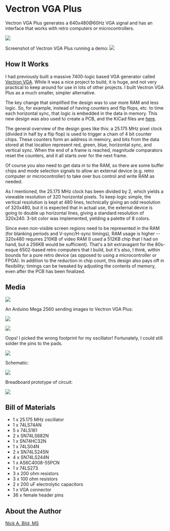 # Vectron VGA Plus

Vectron VGA Plus generates a 640x480@60Hz VGA signal and has an interface that works with retro computers or microcontrollers.

![](https://raw.githubusercontent.com/nickbild/vectron_vga_plus/main/media/populated_pcb_top_sm.jpg)

Screenshot of Vectron VGA Plus running a demo:
![](https://raw.githubusercontent.com/nickbild/vectron_vga_plus/main/media/demo_screen_sm.jpg)

## How It Works

I had previously built a massive 7400-logic based VGA generator called [Vectron VGA](https://github.com/nickbild/vectron_vga).  While it was a nice project to build, it is huge, and not very practical to keep around for use in lots of other projects.  I built Vectron VGA Plus as a much smaller, simpler alternative.

The key change that simplified the design was to use more RAM and less logic.  So, for example, instead of having counters and flip flops, etc. to time each horizontal sync, that logic is embedded in the data in memory.  This new design was also used to create a PCB, and the KiCad files are [here](https://github.com/nickbild/vectron_vga_plus/tree/main/vectron_vga_plus_design).

The general overview of the design goes like this: a 25.175 MHz pixel clock (divided in half by a flip flop) is used to trigger a chain of 4 bit counter chips.  These counters form an address in memory, and bits from the data stored at that location represent red, green, blue, horizontal sync, and vertical sync.  When the end of a frame is reached, magnitude comparators reset the counters, and it all starts over for the next frame.

Of course you also need to get data *in* to the RAM, so there are some buffer chips and mode selection signals to allow an external device (e.g. retro computer or microcontroller) to take over bus control and write RAM as needed.

As I mentioned, the 25.175 MHz clock has been divided by 2, which yields a viewable resolution of 320 horizontal pixels.  To keep logic simple, the vertical resolution is kept at 480 lines, technically giving an odd resolution of 320x480, but it is expected that in actual use, the external device is going to double up horizontal lines, giving a standard resolution of 320x240.  3-bit color was implemented, yielding a palette of 8 colors.

Since even non-visible screen regions need to be represented in the RAM (for blanking periods and V-sync/H-sync timings), RAM usage is higher -- 320x480 requires 210KB of video RAM (I used a 512KB chip that I had on hand, but a 256KB would be sufficient).  That's a bit extravagant for the 80s-esque 6502-based retro computers that I build, but it's also, I think, within bounds for a pure retro device (as opposed to using a microcontroller or FPGA).  In addition to the reduction in chip count, this design also pays off in flexibility; timings can be tweaked by adjusting the contents of memory, even after the PCB has been finalized.

## Media

![](https://raw.githubusercontent.com/nickbild/vectron_vga_plus/main/media/populated_pcb_angle_sm.jpg)

An Arduino Mega 2560 sending images to Vectron VGA Plus:

![](https://raw.githubusercontent.com/nickbild/vectron_vga_plus/main/media/pcb_w_arduino_top_sm.jpg)

![](https://raw.githubusercontent.com/nickbild/vectron_vga_plus/main/media/unpopulated_pcb_sm.jpg)

Oops!  I picked the wrong footprint for my oscillator!  Fortunately, I could still solder the pins to the pads.

![](https://raw.githubusercontent.com/nickbild/vectron_vga_plus/main/media/oscillator_sm.jpg)

Schematic:

![](https://raw.githubusercontent.com/nickbild/vectron_vga_plus/main/media/vectron_vga_plus_design_2.svg)

Breadboard prototype of circuit:

![](https://raw.githubusercontent.com/nickbild/vectron_vga_plus/main/media/breadboard_prototype.jpg)

## Bill of Materials

- 1 x 25.175 MHz oscillator
- 1 x 74LS74AN
- 5 x 74LS161
- 2 x SN74LS682N
- 1 x SN74HC32N
- 1 x 74LS04N
- 2 x SN74LS245N
- 4 x SN74LS244N
- 1 x AS6C4008-55PCN
- 1 x 74LS273
- 3 x 200 ohm resistors
- 3 x 100 ohm resistors
- 2 x 200 uF electrolytic capacitors
- 1 x VGA connector
- 36 x female header pins

## About the Author

[Nick A. Bild, MS](https://nickbild79.firebaseapp.com/#!/)

